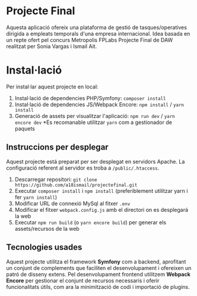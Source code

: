 # Projecte Final

Aquesta aplicació ofereix una plataforma de gestió de tasques/operatives dirigida a empleats temporals d'una empresa internacional.
Idea basada en un repte ofert pel concurs Metropolis FPLabs
Projecte Final de DAW realitzat per Sonia Vargas i Ismail Ait.

# Instal·lació

Per instal·lar aquest projecte en local:

1. Instal·lació de dependencies PHP/Symfony: `composer install`
2. Instal·lació de dependencies JS/Webpack Encore: `npm install` / `yarn install`
3. Generació de assets per visualitzar l'aplicació: `npm run dev` / `yarn encore dev`
*Es recomanable utilitzar `yarn` com a gestionador de paquets

## Instruccions per desplegar

Aquest projecte está preparat per ser desplegat en servidors Apache. La configuració referent al servidor es troba a `/public/.htaccess`.

1. Descarregar repositori: `git clone https://github.com/a18ismail/projectefinal.git`
2. Executar `composer install` i `npm install` (preferiblement utilitzar yarn i fer `yarn install`)
3. Modificar URL de connexió MySql al fitxer `.env`
4. Modificar el fitxer `webpack.config.js` amb el directori on es desplegará la web
5. Executar `npm run build` (o `yarn encore build`) per generar els assets/recursos de la web

## Tecnologies usades
Aquest projecte utilitza el framework **Symfony** com a backend, aprofitant un conjunt de complements que faciliten el desenvolupament i ofereixen un patró de disseny extens.
Pel desenvolupament frontend utilitzem **Webpack Encore** per gestionar el conjunt de recursos necessaris i oferir funcionalitats útils, com ara la minimització de codi i importació de plugins.

